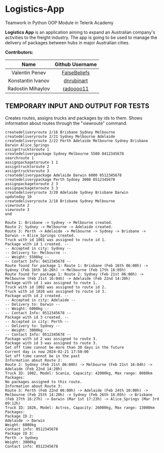 # Logistics-App

Teamwork in Python OOP Module in Telerik Academy

**Logistics App** is an application aiming to expand an Australian company's activities to the freight industry. The app is going to be used to manage the delivery of packages between hubs in major Australian cities.

**Contributors:**

|       Name            |                   Github Username                 |
|:---------------------:|:-------------------------------------------------:|
| Valentin Penev        | [FalseBeliefs](https://github.com/FalseBeliefs)   |
| Konstantin Ivanov     | [dnrubinart](https://github.com/dnrubinart)       |
| Radostin Mihaylov     | [radoooo11](https://github.com/radoooo11)         |


## **TEMPORARY INPUT AND OUTPUT FOR TESTS**

Creates routes, assigns trucks and packages by ids to them. Shows information about routes through the "viewroute" command.
```
createdeliveryroute 2/16 Brisbane Sydney Melbourne
createdeliveryroute 2/21 Sydney Melbourne Adelaide
createdeliveryroute 2/22 Perth Adelaide Melbourne Sydney Brisbane Darwin Alice_Springs
assigntrucktoroute 1
createdeliverypackage Sydney Melbourne 5500 0412345678
searchroute 1
assignpackagetoroute 1 1
assigntrucktoroute 2
assigntrucktoroute 3
createdeliverypackage Adelaide Darwin 6000 0512345678
createdeliverypackage Perth Sydney 3000 0512345678
assignpackagetoroute 2 3
assignpackagetoroute 3 3
createdeliveryroute 3/20 Adelaide Sydney Brisbane Darwin
updateday 10
createdeliveryroute 2/18 Brisbane Sydney Melbourne
viewroute 2
viewroute 3
end
```

```
Route 1: Brisbane -> Sydney -> Melbourne created.
Route 2: Sydney -> Melbourne -> Adelaide created.
Route 3: Perth -> Adelaide -> Melbourne -> Sydney -> Brisbane -> Darwin -> Alice_Springs created.
Truck with id 1001 was assigned to route id 1.
Package with id 1 created. --
-- Accepted in city: Sydney --
-- Delivery to: Melbourne --
-- Weight: 5500kg --
-- Contact Info: 0412345678 --
Route found for package 1: Route 1: Brisbane (Feb 16th 06:00h) -> Sydney (Feb 16th 16:26h) -> Melbourne (Feb 17th 16:05h)
Route found for package 1: Route 2: Sydney (Feb 21st 06:00h) -> Melbourne (Feb 21st 16:04h) -> Adelaide (Feb 22nd 14:20h)
Package with id 1 was assigned to route 1.
Truck with id 1002 was assigned to route id 2.
Truck with id 1026 was assigned to route id 3.
Package with id 2 created. --
-- Accepted in city: Adelaide --
-- Delivery to: Darwin --
-- Weight: 6000kg --
-- Contact Info: 0512345678 --
Package with id 3 created. --
-- Accepted in city: Perth --
-- Delivery to: Sydney --
-- Weight: 3000kg --
-- Contact Info: 0512345678 --
Package with id 2 was assigned to route 3.
Package with id 3 was assigned to route 3.
Set off time cannot be more than 30 days in the future
Current day is now 2024-02-21 17:50:00
Set off time cannot be in the past
Information about Route 2:
Route 2: Sydney (Feb 21st 06:00h) -> Melbourne (Feb 21st 16:04h) -> Adelaide (Feb 22nd 14:20h)
Truck ID: 1002, Model: Scania, Capacity: 42000kg, Max range: 8000km
Packages:
No packages assigned to this route.
Information about Route 3:
Route 3: Perth (Feb 22nd 06:00h) -> Adelaide (Feb 24th 10:00h) -> Melbourne (Feb 25th 14:20h) -> Sydney (Feb 26th 16:05h) -> Brisbane (Feb 27th 16:27h) -> Darwin (Mar 1st 17:23h) -> Alice_Springs (Mar 3rd 09:12h)
Truck ID: 1026, Model: Actros, Capacity: 26000kg, Max range: 13000km
Packages:
Package ID 2:
Adelaide -> Darwin
Weight: 6000kg
Contact info: 0512345678
Package ID 3:
Perth -> Sydney
Weight: 3000kg
Contact info: 0512345678
```